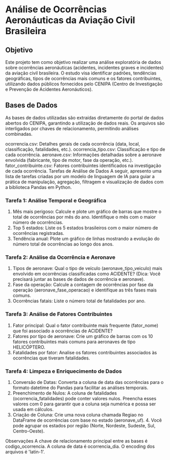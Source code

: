 # Análise de Ocorrências Aeronáuticas da Aviação Civil Brasileira

## Objetivo
Este projeto tem como objetivo realizar uma análise exploratória de dados sobre ocorrências aeronáuticas (acidentes, incidentes graves e incidentes) da aviação civil brasileira. O estudo visa identificar padrões, tendências geográficas, tipos de ocorrências mais comuns e os fatores contribuintes, utilizando dados públicos fornecidos pelo CENIPA (Centro de Investigação e Prevenção de Acidentes Aeronáuticos).

## Bases de Dados
As bases de dados utilizadas são extraídas diretamente do portal de dados abertos do CENIPA, garantindo a utilização de dados reais. Os arquivos são interligados por chaves de relacionamento, permitindo análises combinadas.

ocorrencia.csv: Detalhes gerais de cada ocorrência (data, local, classificação, fatalidades, etc.).
ocorrencia_tipo.csv: Classificação e tipo de cada ocorrência.
aeronave.csv: Informações detalhadas sobre a aeronave envolvida (fabricante, tipo de motor, fase da operação, etc.).
fator_contribuinte.csv: Fatores contribuintes identificados na investigação de cada ocorrência.
Tarefas de Análise de Dados
A seguir, apresento uma lista de tarefas criadas por um modelo de linguagem de IA para guiar a prática de manipulação, agregação, filtragem e visualização de dados com a biblioteca Pandas em Python.

### Tarefa 1: Análise Temporal e Geográfica
1. Mês mais perigoso: Calcule e plote um gráfico de barras que mostre o total de ocorrências por mês do ano. Identifique o mês com o maior número de ocorrências.
2. Top 5 estados: Liste os 5 estados brasileiros com o maior número de ocorrências registradas.
3. Tendência anual: Plote um gráfico de linhas mostrando a evolução do número total de ocorrências ao longo dos anos.

### Tarefa 2: Análise da Ocorrência e Aeronave
1. Tipos de aeronave: Qual o tipo de veículo (aeronave_tipo_veiculo) mais envolvido em ocorrências classificadas como ACIDENTE? (Dica: Você precisará juntar as bases de dados de ocorrência e aeronave).
2. Fase da operação: Calcule a contagem de ocorrências por fase da operação (aeronave_fase_operacao) e identifique as três fases mais comuns.
3. Ocorrências fatais: Liste o número total de fatalidades por ano.

### Tarefa 3: Análise de Fatores Contribuintes
1. Fator principal: Qual o fator contribuinte mais frequente (fator_nome) que foi associado a ocorrências de ACIDENTE?
2. Fatores por tipo de aeronave: Crie um gráfico de barras com os 10 fatores contribuintes mais comuns para aeronaves de tipo HELICÓPTERO.
3. Fatalidades por fator: Analise os fatores contribuintes associados às ocorrências que tiveram fatalidades.

### Tarefa 4: Limpeza e Enriquecimento de Dados
1. Conversão de Datas: Converta a coluna de data das ocorrências para o formato datetime do Pandas para facilitar as análises temporais.
2. Preenchimento de Nulos: A coluna de fatalidades (ocorrencia_fatalidades) pode conter valores nulos. Preencha esses valores com 0 para garantir que a coluna seja numérica e possa ser usada em cálculos.
3. Criação de Coluna: Crie uma nova coluna chamada Regiao no DataFrame de ocorrências com base no estado (aeronave_uf). 4. Você pode agrupar os estados por região (Norte, Nordeste, Sudeste, Sul, Centro-Oeste).

Observações
A chave de relacionamento principal entre as bases é codigo_ocorrencia.
A coluna de data é ocorrencia_dia.
O encoding dos arquivos é 'latin-1'.